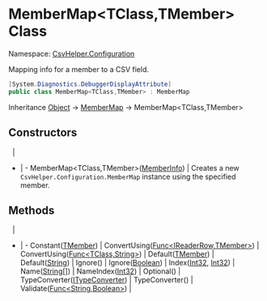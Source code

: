 # MemberMap&lt;TClass,TMember&gt; Class

Namespace: [CsvHelper.Configuration](/api/CsvHelper.Configuration)

Mapping info for a member to a CSV field.

```cs
[System.Diagnostics.DebuggerDisplayAttribute]
public class MemberMap<TClass,TMember> : MemberMap
```

Inheritance [Object](https://docs.microsoft.com/en-us/dotnet/api/system.object) -> [MemberMap](/api/CsvHelper.Configuration/MemberMap) -> MemberMap&lt;TClass,TMember&gt;

## Constructors
&nbsp; | &nbsp;
- | -
MemberMap&lt;TClass,TMember&gt;([MemberInfo](https://docs.microsoft.com/en-us/dotnet/api/system.reflection.memberinfo)) | Creates a new ``CsvHelper.Configuration.MemberMap`` instance using the specified member.

## Methods
&nbsp; | &nbsp;
- | -
Constant([TMember](/api/CsvHelper.Configuration/TMember)) | 
ConvertUsing([Func&lt;IReaderRow,TMember&gt;](https://docs.microsoft.com/en-us/dotnet/api/system.func`2)) | 
ConvertUsing([Func&lt;TClass,String&gt;](https://docs.microsoft.com/en-us/dotnet/api/system.func`2)) | 
Default([TMember](/api/CsvHelper.Configuration/TMember)) | 
Default([String](https://docs.microsoft.com/en-us/dotnet/api/system.string)) | 
Ignore() | 
Ignore([Boolean](https://docs.microsoft.com/en-us/dotnet/api/system.boolean)) | 
Index([Int32](https://docs.microsoft.com/en-us/dotnet/api/system.int32), [Int32](https://docs.microsoft.com/en-us/dotnet/api/system.int32)) | 
Name([String[]](https://docs.microsoft.com/en-us/dotnet/api/system.string[])) | 
NameIndex([Int32](https://docs.microsoft.com/en-us/dotnet/api/system.int32)) | 
Optional() | 
TypeConverter([ITypeConverter](/api/CsvHelper.TypeConversion/ITypeConverter)) | 
TypeConverter() | 
Validate([Func&lt;String,Boolean&gt;](https://docs.microsoft.com/en-us/dotnet/api/system.func`2)) | 
